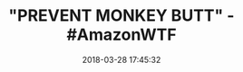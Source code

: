 ---
title: '"PREVENT MONKEY BUTT" - #AmazonWTF'
name: Baby Anti-Monkey Butt Powder
date: '2018-03-28 17:45:32'
buy_now: >-
  https://www.amazon.com/Anti-Monkey-Butt-817006-Anti-Monkey/dp/B016ZYIC8Q?psc=1&SubscriptionId=AKIAIA5RBQIWQVTCUEUQ&tag=coldcutdeals-20&linkCode=xm2&camp=2025&creative=165953&creativeASIN=B016ZYIC8Q
description_markdown: |+
  Baby Anti-Monkey Butt Powder

    - Specially formulated for guys

    - Anti-friction powder with calamine

    - Sweat absorber and friction fighter

    - Helps keep your dry and comfortable

    - Indoors or outdoors, work or play, or on occasion when you sit on your butt all day - don't let your buns get red. Use Anti-Monkey Butt instead.

tweet_id_str: '979051879266177024'
price: $7.99
you_save: ''
asin: B016ZYIC8Q
image: 'https://images-na.ssl-images-amazon.com/images/I/51NlaAPWapL.jpg'

---